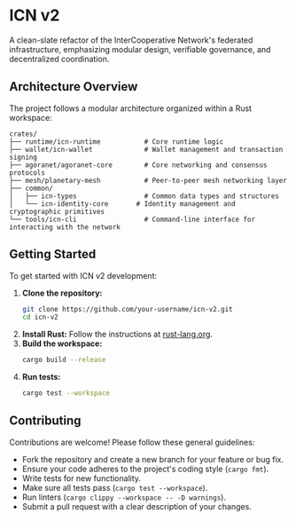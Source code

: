# ICN v2

A clean-slate refactor of the InterCooperative Network's federated infrastructure, emphasizing modular design, verifiable governance, and decentralized coordination.

## Architecture Overview

The project follows a modular architecture organized within a Rust workspace:

```
crates/
├── runtime/icn-runtime           # Core runtime logic
├── wallet/icn-wallet             # Wallet management and transaction signing
├── agoranet/agoranet-core        # Core networking and consensus protocols
├── mesh/planetary-mesh           # Peer-to-peer mesh networking layer
├── common/
│   ├── icn-types                 # Common data types and structures
│   └── icn-identity-core       # Identity management and cryptographic primitives
└── tools/icn-cli                 # Command-line interface for interacting with the network
```

## Getting Started

To get started with ICN v2 development:

1.  **Clone the repository:**
    ```bash
    git clone https://github.com/your-username/icn-v2.git
    cd icn-v2
    ```
2.  **Install Rust:** Follow the instructions at [rust-lang.org](https://www.rust-lang.org/tools/install).
3.  **Build the workspace:**
    ```bash
    cargo build --release
    ```
4.  **Run tests:**
    ```bash
    cargo test --workspace
    ```

## Contributing

Contributions are welcome! Please follow these general guidelines:

*   Fork the repository and create a new branch for your feature or bug fix.
*   Ensure your code adheres to the project's coding style (`cargo fmt`).
*   Write tests for new functionality.
*   Make sure all tests pass (`cargo test --workspace`).
*   Run linters (`cargo clippy --workspace -- -D warnings`).
*   Submit a pull request with a clear description of your changes. 